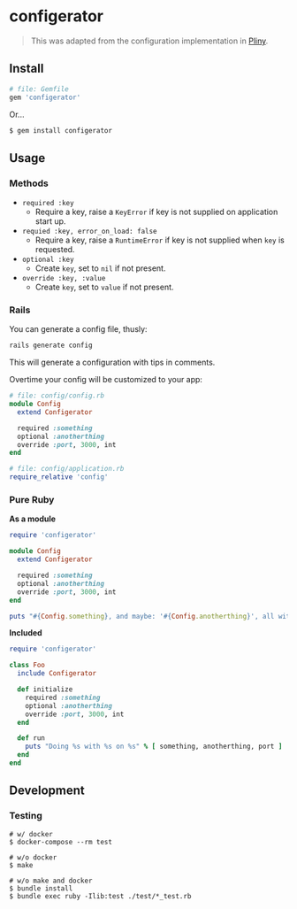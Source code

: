 # configerator

> This was adapted from the configuration implementation in [Pliny](https://github.com/interagent/pliny).

## Install

```ruby
# file: Gemfile
gem 'configerator'
```

Or...

```bash
$ gem install configerator
```

## Usage

### Methods

* `required :key`
    * Require a key, raise a `KeyError` if key is not supplied on application start up.
* `requied :key, error_on_load: false`
    * Require a key, raise a `RuntimeError` if key is not supplied when `key` is requested.
* `optional :key`
    * Create `key`, set to `nil` if not present.
* `override :key, :value`
    * Create `key`, set to `value` if not present.

### Rails

You can generate a config file, thusly:

```bash
rails generate config
```

This will generate a configuration with tips in comments.

Overtime your config will be customized to your app:

```ruby
# file: config/config.rb
module Config
  extend Configerator

  required :something
  optional :anotherthing
  override :port, 3000, int
end
```

```ruby
# file: config/application.rb
require_relative 'config'
```

### Pure Ruby

**As a module**

```ruby
require 'configerator'

module Config
  extend Configerator

  required :something
  optional :anotherthing
  override :port, 3000, int
end

puts "#{Config.something}, and maybe: '#{Config.anotherthing}', all with #{Config.port}"
```

**Included**

```ruby
require 'configerator'

class Foo
  include Configerator

  def initialize
    required :something
    optional :anotherthing
    override :port, 3000, int
  end

  def run
    puts "Doing %s with %s on %s" % [ something, anotherthing, port ]
  end
end
```

## Development

### Testing

```
# w/ docker
$ docker-compose --rm test

# w/o docker
$ make

# w/o make and docker
$ bundle install
$ bundle exec ruby -Ilib:test ./test/*_test.rb
```
